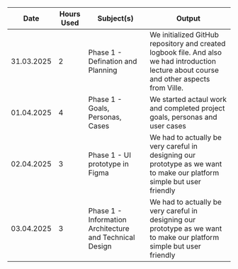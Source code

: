 | Date | Hours Used | Subject(s) | Output |
|----------|----------|----------|----------|
| 31.03.2025    | 2    | Phase 1 - Defination and Planning      | We initialized GitHub repository and created logbook file. And also we had introduction lecture about course and other aspects from Ville. |
| 01.04.2025    | 4    | Phase 1 - Goals, Personas, Cases      | We started actaul work and completed project goals, personas and user cases |
| 02.04.2025    | 3    | Phase 1 - UI prototype in Figma     | We had to actually be very careful in designing our prototype as we want to make our platform simple but user friendly |
| 03.04.2025    | 3    | Phase 1 - Information Architecture and Technical Design     | We had to actually be very careful in designing our prototype as we want to make our platform simple but user friendly |
